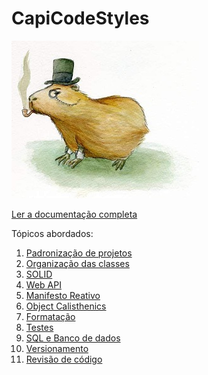 # CapiCodeStyles

![Capivara Code Styles](./Images/logo.jpg)

[comment]: # ({% comment %}) 

[Ler a documentação completa](https://paulosincos.github.io/CapiCodeStyles/)

[comment]: # ({% endcomment %}) 

Tópicos abordados:

1. [Padronização de projetos][PadronizacaoDeProjetos]
1. [Organização das classes][OrganizacaoDasClasses]
1. [SOLID][Solid]
1. [Web API][WebAPI]
1. [Manifesto Reativo][ManifestoReativo]
1. [Object Calisthenics][ObjectCalisthenics]
1. [Formatação][Formatacao]
1. [Testes][Testes]
1. [SQL e Banco de dados][SqlDb]
1. [Versionamento][Versionamento]
1. [Revisão de código][RevisaoCodigo]

[PadronizacaoDeProjetos]: ./Contents/PadronizacaoDeProjetos.md
[OrganizacaoDasClasses]: ./Contents/OrganizacaoDasClasses.md
[WebAPI]: ./Contents/WebAPI.md
[ManifestoReativo]: ./Contents/ManifestoReativo.md
[ObjectCalisthenics]: ./Contents/ObjectCalisthenics.md
[Formatacao]: ./Contents/Formatacao.md
[Testes]: ./Contents/Testes.md
[Solid]: ./Contents/Solid.md
[SqlDb]: ./Contents/SqlDb.md
[Versionamento]: ./Contents/Versionamento.md
[RevisaoCodigo]: ./Contents/RevisaoCodigo.md
